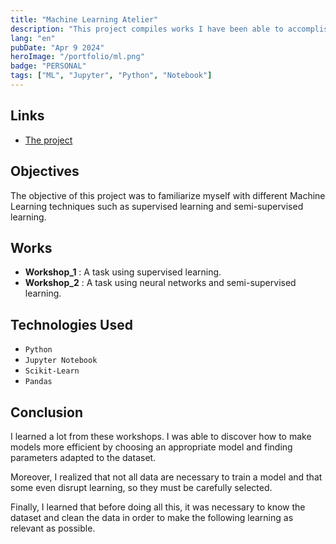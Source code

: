 ```yaml
---
title: "Machine Learning Atelier"
description: "This project compiles works I have been able to accomplish as part of my courses to familiarize myself with Machine Learning and its learning methods."
lang: "en"
pubDate: "Apr 9 2024"
heroImage: "/portfolio/ml.png"
badge: "PERSONAL"
tags: ["ML", "Jupyter", "Python", "Notebook"]
---
```


## **Links**

- [The project](https://github.com/IssamSisbane/machine-learning-atelier)

## **Objectives**

The objective of this project was to familiarize myself with different Machine Learning techniques such as supervised learning and semi-supervised learning.

## **Works**
* **Workshop_1** : A task using supervised learning.
* **Workshop_2** : A task using neural networks and semi-supervised learning.

## **Technologies Used**

- `Python`
- `Jupyter Notebook`
- `Scikit-Learn`
- `Pandas`

## **Conclusion**

I learned a lot from these workshops. I was able to discover how to make models more efficient by choosing an appropriate model and finding parameters adapted to the dataset.

Moreover, I realized that not all data are necessary to train a model and that some even disrupt learning, so they must be carefully selected.

Finally, I learned that before doing all this, it was necessary to know the dataset and clean the data in order to make the following learning as relevant as possible.
